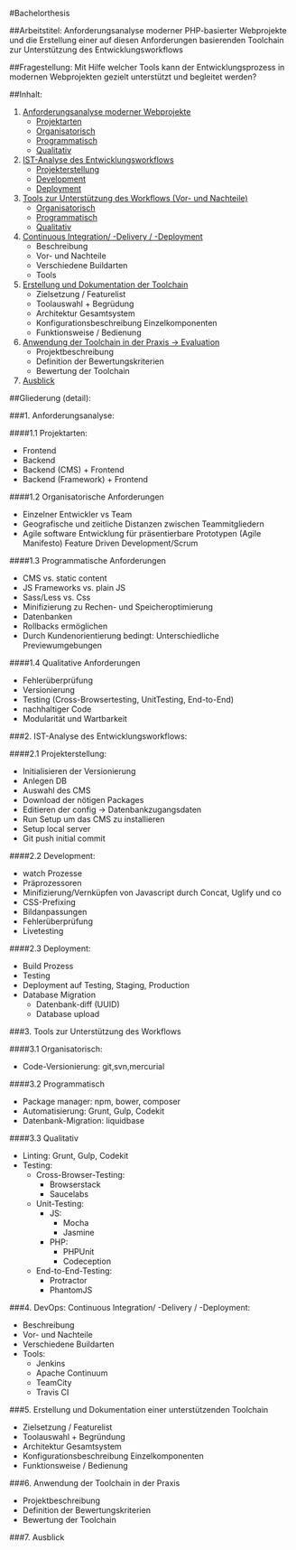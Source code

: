 #Bachelorthesis

##Arbeitstitel:
Anforderungsanalyse moderner PHP-basierter Webprojekte und die Erstellung einer auf diesen Anforderungen basierenden Toolchain zur Unterst&uuml;tzung des Entwicklungsworkflows

##Fragestellung:
Mit Hilfe welcher Tools kann der Entwicklungsprozess in modernen Webprojekten gezielt unterst&uuml;tzt und begleitet werden?

##Inhalt:
1. [Anforderungsanalyse moderner Webprojekte](#1)
    - [Projektarten](#1.1)
    - [Organisatorisch](#1.2)
    - [Programmatisch](#1.3)
    - [Qualitativ](#1.4)
2. [IST-Analyse des Entwicklungsworkflows](#2)
    - [Projekterstellung](#2.1)
    - [Development](#2.2)
    - [Deployment](#2.3)
3. [Tools zur Unterst&uuml;tzung des Workflows (Vor- und Nachteile)](#3)
    - [Organisatorisch](#3.1)
    - [Programmatisch](#3.2)
    - [Qualitativ](#3.3)
4. [Continuous Integration/ -Delivery / -Deployment](#4)
    - Beschreibung
    - Vor- und Nachteile
    - Verschiedene Buildarten
    - Tools
5. [Erstellung und Dokumentation der Toolchain](#5)
    - Zielsetzung / Featurelist
    - Toolauswahl + Begr&uuml;dung
    - Architektur Gesamtsystem
    - Konfigurationsbeschreibung Einzelkomponenten
    - Funktionsweise / Bedienung
6. [Anwendung der Toolchain in der Praxis -> Evaluation](#6)
    - Projektbeschreibung
    - Definition der Bewertungskriterien
    - Bewertung der Toolchain
7. [Ausblick](#7)


##Gliederung (detail):

###<a name="1"></a>1. Anforderungsanalyse:

####<a name="1.1">1.1 Projektarten: 
- Frontend
- Backend
- Backend (CMS) + Frontend
- Backend (Framework) + Frontend

####<a name="1.2"></a>1.2 Organisatorische Anforderungen
- Einzelner Entwickler vs Team
- Geografische und zeitliche Distanzen zwischen Teammitgliedern
- Agile software Entwicklung f&uuml;r pr&auml;sentierbare Prototypen (Agile Manifesto)
    Feature Driven Development/Scrum

####<a name="1.3"></a>1.3 Programmatische Anforderungen
- CMS vs. static content
- JS Frameworks vs. plain JS
- Sass/Less vs. Css
- Minifizierung zu Rechen- und Speicheroptimierung
- Datenbanken
- Rollbacks erm&ouml;glichen
- Durch Kundenorientierung bedingt: Unterschiedliche Previewumgebungen

####<a name="1.4"></a>1.4 Qualitative Anforderungen
- Fehler&uuml;berpr&uuml;fung
- Versionierung
- Testing (Cross-Browsertesting, UnitTesting, End-to-End) 
- nachhaltiger Code
- Modularit&auml;t und Wartbarkeit
 

###<a name="2"></a>2. IST-Analyse des Entwicklungsworkflows:

####<a name="2.1"></a>2.1 Projekterstellung:
- Initialisieren der Versionierung
- Anlegen DB
- Auswahl des CMS
- Download der n&ouml;tigen Packages
- Editieren der config -> Datenbankzugangsdaten
- Run Setup um das CMS zu installieren
- Setup local server
- Git push initial commit

####<a name="2.2"></a>2.2 Development:
- watch Prozesse
- Pr&auml;prozessoren
- Minifizierung/Vernk&uuml;pfen von Javascript durch Concat, Uglify und co
- CSS-Prefixing
- Bildanpassungen
- Fehler&uuml;berpr&uuml;fung
- Livetesting

####<a name="2.3"></a>2.3 Deployment:
- Build Prozess
- Testing
- Deployment auf Testing, Staging, Production  
- Database Migration
	- Datenbank-diff (UUID)
	- Database upload

###<a name="3"></a>3. Tools zur Unterst&uuml;tzung des Workflows

####<a name="3.1"></a>3.1 Organisatorisch:
- Code-Versionierung: git,svn,mercurial

####<a name="3.2"></a>3.2 Programmatisch
- Package manager: npm, bower, composer
- Automatisierung: Grunt, Gulp, Codekit
- Datenbank-Migration: liquidbase

####<a name="3.3"></a>3.3 Qualitativ
- Linting: Grunt, Gulp, Codekit
- Testing: 
    - Cross-Browser-Testing: 
        - Browserstack
        - Saucelabs
    - Unit-Testing: 
        - JS: 
            - Mocha
            - Jasmine
        - PHP: 
            - PHPUnit 
            - Codeception
    - End-to-End-Testing: 
        - Protractor
        - PhantomJS

###<a name="4"></a>4. DevOps: Continuous Integration/ -Delivery / -Deployment:
- Beschreibung
- Vor- und Nachteile
- Verschiedene Buildarten
- Tools:
    - Jenkins 
    - Apache Continuum
    - TeamCity
    - Travis CI

###<a name="5"></a>5. Erstellung und Dokumentation einer unterst&uuml;tzenden Toolchain
- Zielsetzung / Featurelist
- Toolauswahl + Begr&uuml;ndung
- Architektur Gesamtsystem
- Konfigurationsbeschreibung Einzelkomponenten
- Funktionsweise / Bedienung

###<a name="6"></a>6. Anwendung der Toolchain in der Praxis
- Projektbeschreibung
- Definition der Bewertungskriterien
- Bewertung der Toolchain

###<a name="7"></a>7. Ausblick


















